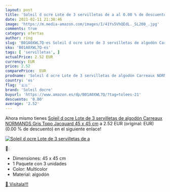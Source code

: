 ```yaml
---
layout: post
title: 'Soleil d ocre Lote de 3 servilletas de a al 0.00 % de descuento'
date: 2021-02-11 21:38:46
image: 'https://m.media-amazon.com/images/I/41Ys5VhQEdL._SL200_.jpg'
comments: true
category: ofertas
author: ring
slug: 'B01A0XWL7Q-es Soleil d ocre Lote de 3 servilletas de algodón Carreaux...'
sku: 'B01A0XWL7Q-es'
tags: [ 'servilletas', ]
actualPrice: 2.52 EUR
currency: EUR
price: 2.52
comparePrice:  EUR
prodname: 'Soleil d ocre Lote de 3 servilletas de algodón Carreaux NORMANDS Gris Topo  Jacquard 45 x 45 cm'
country: 'es'
flag: '🇪🇸'
brand: 'Soleil docre'
buyurl: 'https://www.amazon.es/dp/B01A0XWL7Q/?tag=tolees-21'
descuento: '0.00'
average: '2.52'
---
```


Ahora mismo tienes [Soleil d ocre Lote de 3 servilletas de algodón Carreaux NORMANDS Gris Topo  Jacquard 45 x 45 cm](https://www.amazon.es/dp/B01A0XWL7Q/?tag=tolees-21) a 2.52 EUR (original:  EUR) (0.00 %  de descuento) en el siguiente enlace!

[![Soleil d ocre Lote de 3 servilletas de a](https://m.media-amazon.com/images/I/41Ys5VhQEdL._SL200_.jpg)](https://www.amazon.es/dp/B01A0XWL7Q/?tag=tolees-21)

🔎:

- Dimensiones: 45 x 45 cm
- 1 Paquete con 3 unidades
- Color: Multicolor
- Material: algodón

[🛒 Visítala!!!](https://www.amazon.es/dp/B01A0XWL7Q/?tag=tolees-21)
